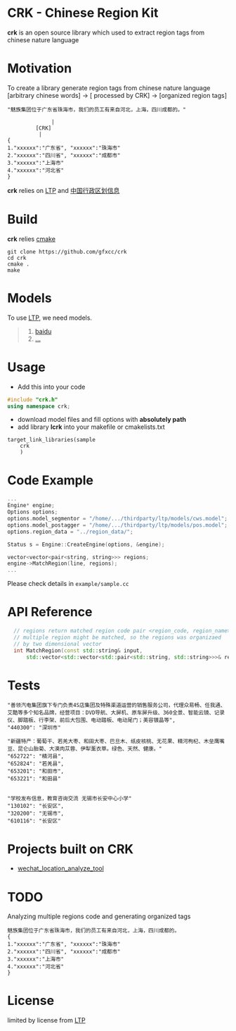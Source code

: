 # CRK - Chinese Region Kit

**crk** is an open source library which used to extract region tags
from chinese nature language

# Motivation
To create a library generate region tags from chinese nature language
[arbitrary chinese words] -> [ processed by CRK] -> [organized region tags]
```
"魅族集团位于广东省珠海市，我们的员工有来自河北，上海，四川成都的。"

              |
	     [CRK]
	      |
{
1."xxxxxx":"广东省", "xxxxxx":"珠海市"
2."xxxxxx":"四川省", "xxxxxx":"成都市"
3."xxxxxx":"上海市"
4."xxxxxx":"河北省"
}
```

**crk** relies on [LTP](https://github.com/HIT-SCIR/ltp) and [中国行政区划信息](https://github.com/gfxcc/data_location)

# Build

**crk** relies [cmake](https://cmake.org)

```
git clone https://github.com/gfxcc/crk
cd crk
cmake .
make
```

# Models
To use [LTP](https://github.com/HIT-SCIR/ltp), we need models.  
>1. [baidu](https://pan.baidu.com/share/link?shareid=1988562907&uk=2738088569)
>2. [...](...)


# Usage
* Add this into your code

```cpp
#include "crk.h"
using namespace crk;

```
* download model files and fill options with **absolutely path**
* add library **lcrk** into your makefile or cmakelists.txt


```
target_link_libraries(sample  
	crk
	)
```


# Code Example
```cpp
...
Engine* engine;
Options options;
options.model_segmentor = "/home/.../thirdparty/ltp/models/cws.model";
options.model_postagger = "/home/.../thirdparty/ltp/models/pos.model";
options.region_data = "../region_data/";

Status s = Engine::CreateEngine(options, &engine);

vector<vector<pair<string, string>>> regions;
engine->MatchRegion(line, regions);
...
```
Please check details in `example/sample.cc`

# API Reference
```cpp
  // regions return matched region code pair <region_code, region_name>
  // multiple region might be matched, so the regions was organizaed
  // by two dimensional vector
  int MatchRegion(const std::string& input,
      std::vector<std::vector<std::pair<std::string, std::string>>>& regions);
```


# Tests


```
"善领汽电集团旗下专门负责4S店集团及特殊渠道运营的销售服务公司，代理众易畅、任我通、艾酷等多个知名品牌，经营项目：DVD导航、大屏机、原车屏升级、360全景、智能云镜、记录仪、脚踏板、行李架、前后大包围、电动踏板、电动尾门；美容镀晶等",
"440300": "深圳市"

"新疆特产：葡萄干、若羌大枣、和田大枣、巴旦木、纸皮核桃、无花果、精河枸杞、木垒鹰嘴豆、昆仑山胎菊、大漠肉苁蓉、伊犁薰衣草。绿色、天然、健康。"
"652722": "精河县",
"652824": "若羌县",
"653201": "和田市",
"653221": "和田县"


"学校发布信息，教育咨询交流 无锡市长安中心小学"
"130102": "长安区",
"320200": "无锡市",
"610116": "长安区"

```

# Projects built on CRK

* [wechat_location_analyze_tool](https://github.com/gfxcc/wechat_location_analyze_tool)

# TODO
Analyzing multiple regions code and generating organized tags

```
魅族集团位于广东省珠海市，我们的员工有来自河北，上海，四川成都的。
{
1."xxxxxx":"广东省", "xxxxxx":"珠海市"
2."xxxxxx":"四川省", "xxxxxx":"成都市"
3."xxxxxx":"上海市"
4."xxxxxx":"河北省"
}
```

# License
limited by license from [LTP](https://github.com/HIT-SCIR/ltp)





